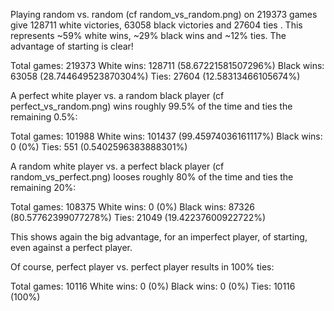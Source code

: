 Playing random vs. random (cf random_vs_random.png) on 219373 games give 128711 white victories, 63058 black victories and 27604 ties .
This represents ~59% white wins, ~29% black wins and ~12% ties. The advantage of starting is clear!

Total games: 219373
White wins: 128711 (58.67221581507296%)
Black wins: 63058 (28.744649523870304%)
Ties: 27604 (12.58313466105674%)

A perfect white player vs. a random black player (cf perfect_vs_random.png) wins roughly 99.5% of the time and ties the remaining 0.5%:

Total games: 101988
White wins: 101437 (99.45974036161117%)
Black wins: 0 (0%)
Ties: 551 (0.5402596383888301%)

A random white player vs. a perfect black player (cf random_vs_perfect.png) looses roughly 80% of the time and ties the remaining 20%:

Total games: 108375
White wins: 0 (0%)
Black wins: 87326 (80.57762399077278%)
Ties: 21049 (19.42237600922722%)

This shows again the big advantage, for an imperfect player, of starting, even against a perfect player.

Of course, perfect player vs. perfect player results in 100% ties:

Total games: 10116
White wins: 0 (0%)
Black wins: 0 (0%)
Ties: 10116 (100%)

